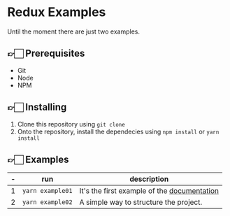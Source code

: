 # Redux Examples

Until the moment there are just two examples.

## 👉🏻 Prerequisites

* Git
* Node
* NPM

## 👉🏻 Installing

1. Clone this repository using `git clone`
2. Onto the repository, install the dependecies using `npm install` or `yarn install`


## 👉🏻 Examples


| - | run              | description                                       |
| --|------------------|---------------------------------------------------|
| 1 | `yarn example01` | It's the first example of the [documentation](https://github.com/reduxjs/redux) |
| 2 | `yarn example02` | A simple way to structure the project. |

